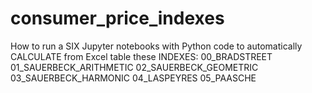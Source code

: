 # consumer_price_indexes
How to run a SIX Jupyter notebooks with Python code to automatically CALCULATE from Excel table these INDEXES: 00_BRADSTREET 01_SAUERBECK_ARITHMETIC 02_SAUERBECK_GEOMETRIC 03_SAUERBECK_HARMONIC 04_LASPEYRES 05_PAASCHE
